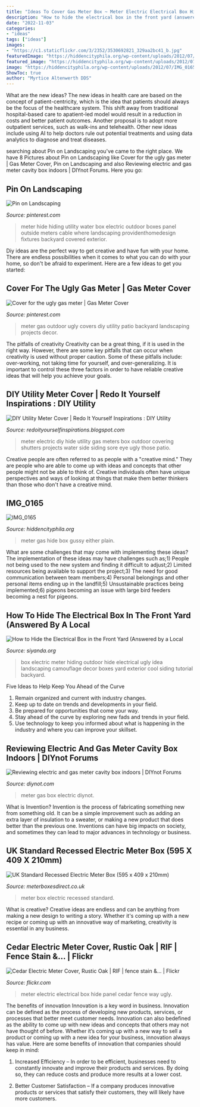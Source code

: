 ```yaml
---
title: "Ideas To Cover Gas Meter Box ~ Meter Electric Electrical Box Hide Panel Cedar Fence Way Ugly"
description: "How to hide the electrical box in the front yard (answered by a local"
date: "2022-11-03"
categories:
- "ideas"
tags: ["ideas"]
images:
- "https://c1.staticflickr.com/3/2352/3530692821_329aa2bc41_b.jpg"
featuredImage: "https://hiddencityphila.org/wp-content/uploads/2012/07/IMG_0165.jpg"
featured_image: "https://hiddencityphila.org/wp-content/uploads/2012/07/IMG_0165.jpg"
image: "https://hiddencityphila.org/wp-content/uploads/2012/07/IMG_0165.jpg"
ShowToc: true
author: "Myrtice Altenwerth DDS"
---
```



What are the new ideas?
The new ideas in health care are based on the concept of patient-centricity, which is the idea that patients should always be the focus of the healthcare system. This shift away from traditional hospital-based care to apatient-led model would result in a reduction in costs and better patient outcomes. Another proposal is to adopt more outpatient services, such as walk-ins and telehealth. Other new ideas include using AI to help doctors rule out potential treatments and using data analytics to diagnose and treat diseases.

	

		
searching about Pin on Landscaping you've came to the right place. We have 8 Pictures about Pin on Landscaping like Cover for the ugly gas meter | Gas Meter Cover, Pin on Landscaping and also Reviewing electric and gas meter cavity box indoors | DIYnot Forums. Here you go:
		
    
## Pin On Landscaping

<img loading=lazy src="https://i.pinimg.com/736x/90/94/46/9094461153c5f149316819c65e83e130--industrial-farmhouse-copy.jpg" onerror="this.onerror=null;this.src='https://tse2.mm.bing.net/th?id=OIP.wJfwW81lF-cALh0Q3eMi0wAAAA&amp;pid=15.1';" alt="Pin on Landscaping">

_Source: pinterest.com_

>meter hide hiding utility water box electric outdoor boxes panel outside meters cable where landscaping providenthomedesign fixtures backyard covered exterior. 

	

Diy ideas are the perfect way to get creative and have fun with your home. There are endless possibilities when it comes to what you can do with your home, so don't be afraid to experiment. Here are a few ideas to get you started:

    
## Cover For The Ugly Gas Meter | Gas Meter Cover

<img loading=lazy src="https://i.pinimg.com/736x/22/6e/bc/226ebc247431786596b937e7547309ef--cover-up-gas-meter-patio-ideas.jpg?b=t" onerror="this.onerror=null;this.src='https://tse1.mm.bing.net/th?id=OIP.PlZ43In2H5O8YxHSyCgYowHaHa&amp;pid=15.1';" alt="Cover for the ugly gas meter | Gas Meter Cover">

_Source: pinterest.com_

>meter gas outdoor ugly covers diy utility patio backyard landscaping projects decor. 

	

The pitfalls of creativity
Creativity can be a great thing, if it is used in the right way. However, there are some key pitfalls that can occur when creativity is used without proper caution. Some of these pitfalls include: over-working, not taking time for yourself, and over-generalizing. It is important to control these three factors in order to have reliable creative ideas that will help you achieve your goals.

    
## DIY Utility Meter Cover | Redo It Yourself Inspirations : DIY Utility

<img loading=lazy src="https://4.bp.blogspot.com/-XEjj8Y7eAZM/V9ii6qfbgSI/AAAAAAAAQ2w/zAP2O0NNR8sZRmg1q0zDKZh7vFaFeLUzwCLcB/s1600/Covering%2BGas%2BElectric%2BUtility%2BMeters%2Bwith%2BShutters.jpg" onerror="this.onerror=null;this.src='https://tse4.mm.bing.net/th?id=OIP.UrxESPitJRT9zHn654jOxwHaIk&amp;pid=15.1';" alt="DIY Utility Meter Cover | Redo It Yourself Inspirations : DIY Utility">

_Source: redoityourselfinspirations.blogspot.com_

>meter electric diy hide utility gas meters box outdoor covering shutters projects water side siding sore eye ugly those patio. 

	

Creative people are often referred to as people with a "creative mind." They are people who are able to come up with ideas and concepts that other people might not be able to think of. Creative individuals often have unique perspectives and ways of looking at things that make them better thinkers than those who don't have a creative mind.

    
## IMG_0165

<img loading=lazy src="https://hiddencityphila.org/wp-content/uploads/2012/07/IMG_0165.jpg" onerror="this.onerror=null;this.src='https://tse2.mm.bing.net/th?id=OIP.iRJAi9BE_N-qIr31XBYuyQHaE8&amp;pid=15.1';" alt="IMG_0165">

_Source: hiddencityphila.org_

>meter gas hide box gussy either plain. 

	

What are some challenges that may come with implementing these ideas?
The implementation of these ideas may have challenges such as;1) People not being used to the new system and finding it difficult to adjust;2) Limited resources being available to support the project;3) The need for good communication between team members;4) Personal belongings and other personal items ending up in the landfill;5) Unsustainable practices being implemented;6) pigeons becoming an issue with large bird feeders becoming a nest for pigeons.

    
## How To Hide The Electrical Box In The Front Yard (Answered By A Local

<img loading=lazy src="https://www.siyanda.org/wp-content/uploads/color-camouflage.jpg" onerror="this.onerror=null;this.src='https://tse4.mm.bing.net/th?id=OIP.ZTDDTCQxIwmLiKbiIc1XAwAAAA&amp;pid=15.1';" alt="How to Hide the Electrical Box in the Front Yard (Answered by a Local">

_Source: siyanda.org_

>box electric meter hiding outdoor hide electrical ugly idea landscaping camouflage decor boxes yard exterior cool siding tutorial backyard. 

	

Five Ideas to Help Keep You Ahead of the Curve
1. Remain organized and current with industry changes.
2. Keep up to date on trends and developments in your field.
3. Be prepared for opportunities that come your way.
4. Stay ahead of the curve by exploring new fads and trends in your field.
5. Use technology to keep you informed about what is happening in the industry and where you can improve your skillset.

    
## Reviewing Electric And Gas Meter Cavity Box Indoors | DIYnot Forums

<img loading=lazy src="https://www.diynot.com/diy/media/untitled.44075/full" onerror="this.onerror=null;this.src='https://tse2.mm.bing.net/th?id=OIP.ciurqtTUG_bGPcJodzgIWgHaJ4&amp;pid=15.1';" alt="Reviewing electric and gas meter cavity box indoors | DIYnot Forums">

_Source: diynot.com_

>meter gas box electric diynot. 

	

What is Invention?
Invention is the process of fabricating something new from something old. It can be a simple improvement such as adding an extra layer of insulation to a sweater, or making a new product that does better than the previous one. Inventions can have big impacts on society, and sometimes they can lead to major advances in technology or business.

    
## UK Standard Recessed Electric Meter Box (595 X 409 X 210mm)

<img loading=lazy src="https://www.meterboxesdirect.co.uk/pub/media/catalog/product/cache/image/beff4985b56e3afdbeabfc89641a4582/u/k/uk-recessed-electric-meter-box.jpg" onerror="this.onerror=null;this.src='https://tse3.mm.bing.net/th?id=OIP.EgTZgScpB7jeVQiRm2KG4AHaJ4&amp;pid=15.1';" alt="UK Standard Recessed Electric Meter Box (595 x 409 x 210mm)">

_Source: meterboxesdirect.co.uk_

>meter box electric recessed standard. 

	

What is creative?
Creative ideas are endless and can be anything from making a new design to writing a story. Whether it's coming up with a new recipe or coming up with an innovative way of marketing, creativity is essential in any business.

    
## Cedar Electric Meter Cover, Rustic Oak | RIF | Fence Stain &amp;… | Flickr

<img loading=lazy src="https://c1.staticflickr.com/3/2352/3530692821_329aa2bc41_b.jpg" onerror="this.onerror=null;this.src='https://tse1.mm.bing.net/th?id=OIP.uWfQBQpkfrMHhe3OhLjUbQHaJ4&amp;pid=15.1';" alt="Cedar Electric Meter Cover, Rustic Oak | RIF | fence stain &amp;… | Flickr">

_Source: flickr.com_

>meter electric electrical box hide panel cedar fence way ugly. 

	

The benefits of innovation
Innovation is a key word in business. Innovation can be defined as the process of developing new products, services, or processes that better meet customer needs. Innovation can also bedefined as the ability to come up with new ideas and concepts that others may not have thought of before. Whether it’s coming up with a new way to sell a product or coming up with a new idea for your business, innovation always has value. Here are some benefits of innovation that companies should keep in mind: 
1) Increased Efficiency – In order to be efficient, businesses need to constantly innovate and improve their products and services. By doing so, they can reduce costs and produce more results at a lower cost. 

2) Better Customer Satisfaction – If a company produces innovative products or services that satisfy their customers, they will likely have more customers.

